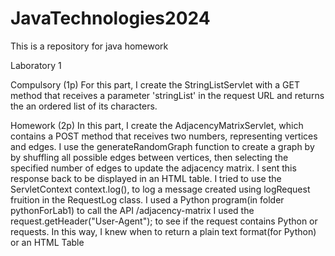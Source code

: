 # JavaTechnologies2024
This is a repository for java homework

Laboratory 1

Compulsory (1p)
For this part, I create the StringListServlet with a GET method that receives a parameter 'stringList' in the request URL and returns the an ordered list of its characters.

Homework (2p)
In this part, I create the AdjacencyMatrixServlet, which contains a POST method that receives two numbers, representing vertices and edges. 
I use the generateRandomGraph function to create a graph by by shuffling all possible edges between vertices, then selecting the specified number of edges to update the adjacency matrix. I sent this response back to be displayed in an HTML table.
I tried to use the ServletContext context.log(), to log a message created using logRequest fruition in the RequestLog class.
I used a Python program(in folder pythonForLab1) to call the API /adjacency-matrix I used the request.getHeader("User-Agent"); to see if the request contains Python or requests. In this way, I knew when to return a plain text format(for Python) or an HTML Table
